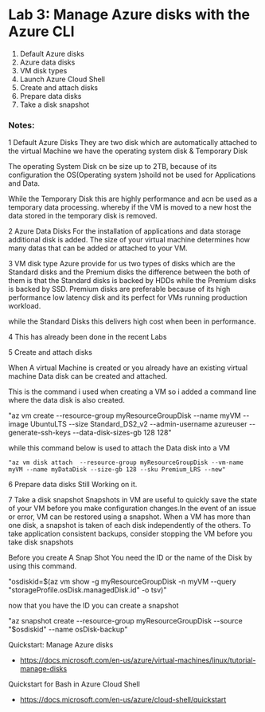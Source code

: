 # Lab 3: Manage Azure disks with the Azure CLI

1. Default Azure disks
2. Azure data disks
3. VM disk types
4. Launch Azure Cloud Shell
5. Create and attach disks
6. Prepare data disks
7. Take a disk snapshot

### Notes:

1
Default Azure Disks
 They are two disk which are automatically attached to the virtual Machine 
 we have the operating system disk & Temporary Disk

 The operating System Disk cn be size up to 2TB, because of its configuration the OS(Operating system )shoild not be used for Applications and Data.

 While the Temporary Disk this are highly performance and acn be used as a temporary data processing. whereby if the VM is moved to a new host the data stored in the  temporary disk is removed. 

 2
 Azure Data Disks 
 For the installation of applications and data storage additional disk is added.
 The size of your virtual machine determines how many datas that can be added or attached to your VM.

 3 VM disk type 
 Azure provide for us two types of disks which are the Standard disks and the Premium disks
 the difference between the both of them is that the Standard disks is backed by HDDs while the Premium disks is backed by SSD. Premium disks are preferable because of its high performance  low latency disk and its perfect for VMs running production workload.

 while the Standard Disks this delivers high cost when been in performance.

 4
  This has already been done in the recent Labs 

 5
  Create and attach disks
   
   When A virtual Machine is created or you already have an existing virtual machine Data disk can be created and attached.

   This is the command i used when creating a VM so i added a command line where the data disk is also created.

   "az vm create --resource-group myResourceGroupDisk --name myVM --image UbuntuLTS --size Standard_DS2_v2          --admin-username azureuser   --generate-ssh-keys  --data-disk-sizes-gb 128 128"

  while this command below is used to attach the Data disk into a VM 

    "az vm disk attach  --resource-group myResourceGroupDisk --vm-name myVM --name myDataDisk --size-gb 128 --sku Premium_LRS --new"

 6 Prepare data disks
    Still Working on it.

 7 Take a disk snapshot
   Snapshots in VM  are useful to quickly save the state of your VM before you make configuration changes.In the event of an issue or error, VM can be restored using a snapshot. When a VM has more than one disk, a snapshot is taken of each disk independently of the others. To take application consistent backups, consider stopping the VM before you take disk snapshots

   Before you create A Snap Shot  You need the ID or the name of the Disk
   by using this command.

   "osdiskid=$(az vm show  -g myResourceGroupDisk -n myVM --query "storageProfile.osDisk.managedDisk.id" -o tsv)"

   now that you have the ID you can create a snapshot

   "az snapshot create --resource-group myResourceGroupDisk --source "$osdiskid" --name osDisk-backup"


Quickstart: Manage Azure disks
* https://docs.microsoft.com/en-us/azure/virtual-machines/linux/tutorial-manage-disks

Quickstart for Bash in Azure Cloud Shell
* https://docs.microsoft.com/en-us/azure/cloud-shell/quickstart